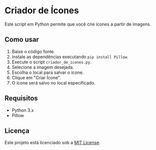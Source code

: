# Criador de Ícones

Este script em Python permite que você crie ícones a partir de imagens.

## Como usar

1. Baixe o código fonte.
2. Instale as dependências executando `pip install Pillow`.
3. Execute o script `criador_de_icones.py`.
4. Selecione a imagem desejada.
5. Escolha o local para salvar o ícone.
6. Clique em "Criar Ícone".
7. O ícone será salvo no local especificado.

## Requisitos

- Python 3.x
- Pillow

## Licença

Este projeto está licenciado sob a [MIT License](LICENSE).
